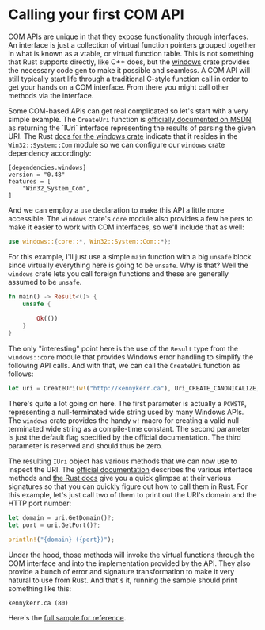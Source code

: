 # Calling your first COM API

COM APIs are unique in that they expose functionality through interfaces. An interface is just a collection of virtual function pointers grouped together in what is known as a vtable, or virtual function table. This is not something that Rust supports directly, like C++ does, but the [windows](https://crates.io/crates/windows) crate provides the necessary code gen to make it possible and seamless. A COM API will still typically start life through a traditional C-style function call in order to get your hands on a COM interface. From there you might call other methods via the interface. 

Some COM-based APIs can get real complicated so let's start with a very simple example. The `CreateUri` function is [officially documented on MSDN](https://learn.microsoft.com/en-us/previous-versions/windows/internet-explorer/ie-developer/platform-apis/ms775098(v=vs.85)) as returning the `IUri` interface representing the results of parsing the given URI. The Rust [docs for the windows crate](https://microsoft.github.io/windows-docs-rs/doc/windows/Win32/System/Com/fn.CreateUri.html) indicate that it resides in the `Win32::System::Com` module so we can configure our `windows` crate dependency accordingly:

```
[dependencies.windows]
version = "0.48"
features = [
    "Win32_System_Com",
]
```

And we can employ a `use` declaration to make this API a little more accessible. The `windows` crate's `core` module also provides a few helpers to make it easier to work with COM interfaces, so we'll include that as well:

```rust
use windows::{core::*, Win32::System::Com::*};
```

For this example, I'll just use a simple `main` function with a big `unsafe` block since virtually everything here is going to be `unsafe`. Why is that? Well the `windows` crate lets you call foreign functions and these are generally assumed to be `unsafe`. 

```rust
fn main() -> Result<()> {
    unsafe {
        
        Ok(())
    }
}
```

The only "interesting" point here is the use of the `Result` type from the `windows::core` module that provides Windows error handling to simplify the following API calls. And with that, we can call the `CreateUri` function as follows:

```rust
let uri = CreateUri(w!("http://kennykerr.ca"), Uri_CREATE_CANONICALIZE, 0)?;
```

There's quite a lot going on here. The first parameter is actually a `PCWSTR`, representing a null-terminated wide string used by many Windows APIs. The `windows` crate provides the handy `w!` macro for creating a valid null-terminated wide string as a compile-time constant. The second parameter is just the default flag specified by the official documentation. The third parameter is reserved and should thus be zero.

The resulting `IUri` object has various methods that we can now use to inspect the URI. The [official documentation](https://learn.microsoft.com/en-us/previous-versions/windows/internet-explorer/ie-developer/platform-apis/ms775038(v=vs.85)) describes the various interface methods and [the Rust docs](https://microsoft.github.io/windows-docs-rs/doc/windows/Win32/System/Com/struct.IUri.html) give you a quick glimpse at their various signatures so that you can quickly figure out how to call them in Rust. For this example, let's just call two of them to print out the URI's domain and the HTTP port number:

```rust
let domain = uri.GetDomain()?;
let port = uri.GetPort()?;

println!("{domain} ({port})");
```

Under the hood, those methods will invoke the virtual functions through the COM interface and into the implementation provided by the API. They also provide a bunch of error and signature transformation to make it very natural to use from Rust. And that's it, running the sample should print something like this:

```
kennykerr.ca (80)
```

Here's the [full sample for reference](https://github.com/microsoft/windows-rs/blob/master/crates/samples/windows/com_uri/src/main.rs).
